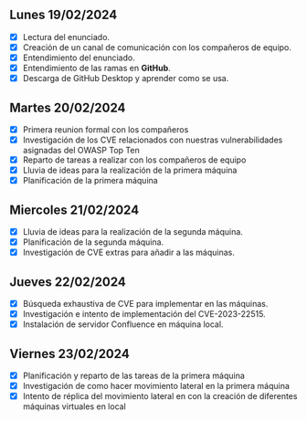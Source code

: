 ## Lunes 19/02/2024

- [x] Lectura del enunciado.
- [x] Creación de un canal de comunicación con los compañeros de equipo.
- [x] Entendimiento del enunciado.
- [x] Entendimiento de las ramas en **GitHub**.
- [x] Descarga de GitHub Desktop y aprender como se usa.

## Martes 20/02/2024

- [x] Primera reunion formal con los compañeros
- [x] Investigación de los CVE relacionados con nuestras vulnerabilidades asignadas del OWASP Top Ten
- [x] Reparto de tareas a realizar con los compañeros de equipo
- [x] Lluvia de ideas para la realización de la primera máquina
- [x] Planificación de la primera máquina

## Miercoles 21/02/2024

- [x] Lluvia de ideas para la realización de la segunda máquina.
- [x] Planificación de la segunda máquina.
- [x] Investigación de CVE extras para añadir a las máquinas.

## Jueves 22/02/2024

- [x] Búsqueda exhaustiva de CVE para implementar en las máquinas.
- [x] Investigación e intento de implementación del CVE-2023-22515.
- [x] Instalación de servidor Confluence en máquina local.

## Viernes 23/02/2024

- [x] Planificación y reparto de las tareas de la primera máquina
- [x] Investigación de como hacer movimiento lateral en la primera máquina
- [x] Intento de réplica del movimiento lateral en con la creación de diferentes máquinas virtuales en local